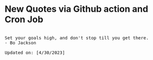 # New Quotes via Github action and Cron Job

<pre>
<!-- #quote -->
Set your goals high, and don't stop till you get there.
- Bo Jackson

Updated on: [4/30/2023]
<!-- #quoteEnd -->
</pre>
